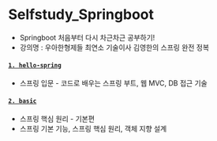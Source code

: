 # Selfstudy_Springboot
- Springboot 처음부터 다시 차근차근 공부하기!
- 강의명 : 우아한형제들 최연소 기술이사 김영한의 스프링 완전 정복

#### [`1. hello-spring`](https://github.com/beeguriri/Selfstudy_Springboot/tree/main/hello-spring)
- 스프링 입문 - 코드로 배우는 스프링 부트, 웹 MVC, DB 접근 기술

#### [`2. basic`](https://github.com/beeguriri/Selfstudy_Springboot/tree/main/basic)
- 스프링 핵심 원리 - 기본편
- 스프링 기본 기능, 스프링 핵심 원리, 객체 지향 설계
